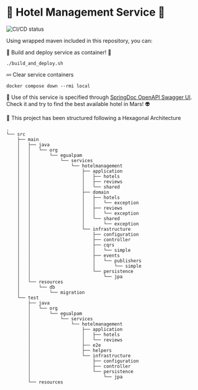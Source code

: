 # 🏨 Hotel Management Service 🏨

![CI/CD status](https://github.com/erickgualpa/hotel-rating-service/actions/workflows/maven.yml/badge.svg)

Using wrapped maven included in this repository, you can:

🚀 Build and deploy service as container! 🐳
<br>

```shell script
./build_and_deploy.sh
```

💤 Clear service containers

```shell script
docker compose down --rmi local
```

🔹 Use of this service is specified through [SpringDoc OpenAPI Swagger UI](http://localhost:8080/swagger-ui/index.html).
Check it and try to find the best available hotel in Mars! 👽
<br>

📣 This project has been structured following a Hexagonal Architecture

[//]: # (Directory tree below was generated using 'tree -d -I target' command)

```
.
└── src
    ├── main
    │   ├── java
    │   │   └── org
    │   │       └── egualpam
    │   │           └── services
    │   │               └── hotelmanagement
    │   │                   ├── application
    │   │                   │   ├── hotels
    │   │                   │   ├── reviews
    │   │                   │   └── shared
    │   │                   ├── domain
    │   │                   │   ├── hotels
    │   │                   │   │   └── exception
    │   │                   │   ├── reviews
    │   │                   │   │   └── exception
    │   │                   │   └── shared
    │   │                   │       └── exception
    │   │                   └── infrastructure
    │   │                       ├── configuration
    │   │                       ├── controller
    │   │                       ├── cqrs
    │   │                       │   └── simple
    │   │                       ├── events
    │   │                       │   └── publishers
    │   │                       │       └── simple
    │   │                       └── persistence
    │   │                           └── jpa
    │   └── resources
    │       └── db
    │           └── migration
    └── test
        ├── java
        │   └── org
        │       └── egualpam
        │           └── services
        │               └── hotelmanagement
        │                   ├── application
        │                   │   ├── hotels
        │                   │   └── reviews
        │                   ├── e2e
        │                   ├── helpers
        │                   └── infrastructure
        │                       ├── configuration
        │                       ├── controller
        │                       └── persistence
        │                           └── jpa
        └── resources
```
